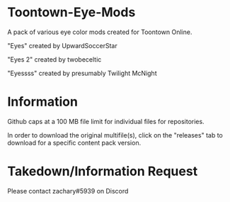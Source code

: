 # Toontown-Eye-Mods
A pack of various eye color mods created for Toontown Online.

"Eyes" created by UpwardSoccerStar

"Eyes 2" created by twobeceltic

"Eyessss" created by presumably Twilight McNight

# Information

Github caps at a 100 MB file limit for individual files for repositories.

In order to download the original multifile(s), click on the "releases" tab to download for a specific content pack version.



# Takedown/Information Request
Please contact zachary#5939 on Discord
